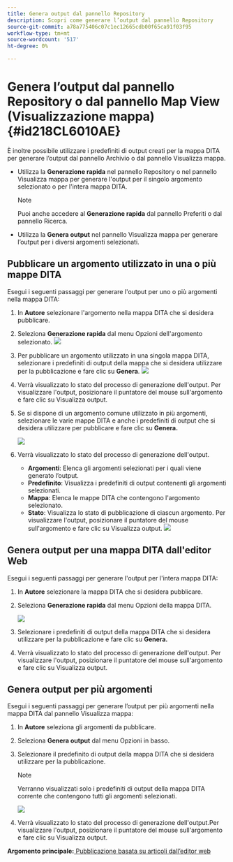 ```yaml
---
title: Genera output dal pannello Repository
description: Scopri come generare l’output dal pannello Repository
source-git-commit: a78a775406c07c1ec12665cdb00f65ca91f03f95
workflow-type: tm+mt
source-wordcount: '517'
ht-degree: 0%

---
```



# Genera l’output dal pannello Repository o dal pannello Map View (Visualizzazione mappa) {#id218CL6010AE}

È inoltre possibile utilizzare i predefiniti di output creati per la mappa DITA per generare l’output dal pannello Archivio o dal pannello Visualizza mappa.

- Utilizza la **Generazione rapida** nel pannello Repository o nel pannello Visualizza mappa per generare l&#39;output per il singolo argomento selezionato o per l&#39;intera mappa DITA.

   >[!NOTE]
   >
   > Puoi anche accedere al **Generazione rapida** dal pannello Preferiti o dal pannello Ricerca.

- Utilizza la **Genera output** nel pannello Visualizza mappa per generare l’output per i diversi argomenti selezionati.

## Pubblicare un argomento utilizzato in una o più mappe DITA

Esegui i seguenti passaggi per generare l&#39;output per uno o più argomenti nella mappa DITA:

1. In **Autore** selezionare l&#39;argomento nella mappa DITA che si desidera pubblicare.

1. Seleziona **Generazione rapida** dal menu Opzioni dell&#39;argomento selezionato.
   ![](images/select-topic-options-menu_cs.png)

1. Per pubblicare un argomento utilizzato in una singola mappa DITA, selezionare i predefiniti di output della mappa che si desidera utilizzare per la pubblicazione e fare clic su **Genera**.
   ![](images/select-preset_cs.png)

1. Verrà visualizzato lo stato del processo di generazione dell&#39;output. Per visualizzare l&#39;output, posizionare il puntatore del mouse sull&#39;argomento e fare clic su Visualizza output.

1. Se si dispone di un argomento comune utilizzato in più argomenti, selezionare le varie mappe DITA e anche i predefiniti di output che si desidera utilizzare per pubblicare e fare clic su **Genera.**

   ![](images/select-preset-multiple-maps_cs.png)

1. Verrà visualizzato lo stato del processo di generazione dell&#39;output.

   - **Argomenti**: Elenca gli argomenti selezionati per i quali viene generato l’output.
   - **Predefinito**: Visualizza i predefiniti di output contenenti gli argomenti selezionati.
   - **Mappa**: Elenca le mappe DITA che contengono l&#39;argomento selezionato.
   - **Stato**: Visualizza lo stato di pubblicazione di ciascun argomento.
Per visualizzare l&#39;output, posizionare il puntatore del mouse sull&#39;argomento e fare clic su Visualizza output.
      ![](images/output-multiple-maps_cs.png)


## Genera output per una mappa DITA dall&#39;editor Web

Esegui i seguenti passaggi per generare l&#39;output per l&#39;intera mappa DITA:

1. In **Autore** selezionare la mappa DITA che si desidera pubblicare.

1. Seleziona **Generazione rapida** dal menu Opzioni della mappa DITA.

   ![](images/select-map-options-menu_cs.png)

1. Selezionare i predefiniti di output della mappa DITA che si desidera utilizzare per la pubblicazione e fare clic su **Genera.**

1. Verrà visualizzato lo stato del processo di generazione dell&#39;output. Per visualizzare l&#39;output, posizionare il puntatore del mouse sull&#39;argomento e fare clic su Visualizza output.


## Genera output per più argomenti

Esegui i seguenti passaggi per generare l’output per più argomenti nella mappa DITA dal pannello Visualizza mappa:

1. In **Autore** seleziona gli argomenti da pubblicare.

1. Seleziona **Genera output** dal menu Opzioni in basso.

1. Selezionare il predefinito di output della mappa DITA che si desidera utilizzare per la pubblicazione.

   >[!NOTE]
   >
   > Verranno visualizzati solo i predefiniti di output della mappa DITA corrente che contengono tutti gli argomenti selezionati.

   ![](images/generate-output-multiple-topics_cs.png)

1. Verrà visualizzato lo stato del processo di generazione dell&#39;output.Per visualizzare l&#39;output, posizionare il puntatore del mouse sull&#39;argomento e fare clic su Visualizza output.


**Argomento principale:**[ Pubblicazione basata su articoli dall’editor web](web-editor-article-publishing.md)


